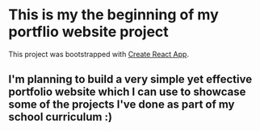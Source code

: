 # This is my the beginning of my portflio website project

This project was bootstrapped with [Create React App](https://github.com/facebook/create-react-app).

## I'm planning to build a very simple yet effective portfolio website which I can use to showcase some of the projects I've done as part of my school curriculum :)